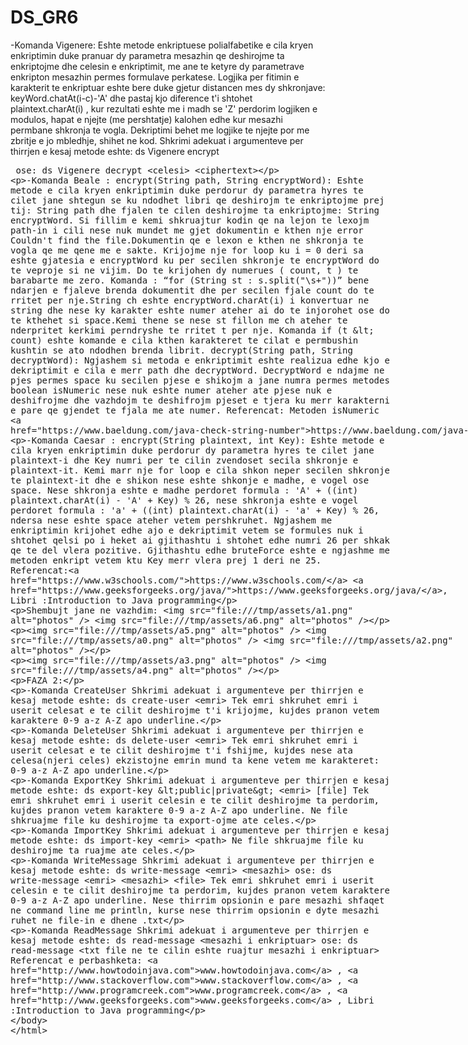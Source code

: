 # DS_GR6

-Komanda Vigenere: Eshte metode enkriptuese polialfabetike e cila kryen enkriptimin duke pranuar dy parametra mesazhin qe deshirojme ta enkriptojme dhe celesin e enkriptimit, me ane te ketyre dy parametrave enkripton mesazhin permes formulave perkatese. Logjika per fitimin e karakterit te enkriptuar eshte bere duke gjetur distancen mes dy shkronjave: keyWord.chatAt(i-c)-'A' dhe pastaj kjo diference t'i shtohet 
plaintext.charAt(i) , kur rezultati eshte me i madh se 'Z' perdorim logjiken e modulos, hapat e njejte (me pershtatje) kalohen edhe kur 
mesazhi permbane shkronja te vogla. Dekriptimi behet me logjike te njejte por me zbritje e jo mbledhje, shihet ne kod.
Shkrimi adekuat i argumenteve per thirrjen e kesaj metode eshte: ds Vigenere encrypt <celesi> <plaintext>
                                                            ose: ds Vigenere decrypt <celesi> <ciphertext>

-Komanda Beale :
encrypt(String path, String encryptWord):
Eshte metode e cila kryen enkriptimin duke perdorur dy parametra hyres te cilet jane shtegun se ku ndodhet libri qe deshirojm te enkriptojme prej tij: String path dhe fjalen te cilen deshirojme ta enkriptojme: String encryptWord. Si fillim e kemi shkruajtur kodin qe na lejon te lexojm path-in i cili nese nuk mundet me gjet dokumentin e kthen nje error Couldn't find the file.Dokumentin qe e lexon e kthen ne shkronja te vogla qe me qene me e sakte. Krijojme nje for loop ku i = 0 deri sa eshte gjatesia e encryptWord ku per secilen shkronje te encryptWord do te veproje si ne vijim. Do te krijohen dy numerues ( count, t ) te barabarte me zero.
Komanda : “for (String st : s.split("\\s+"))” bene ndarjen e fjaleve brenda dokumentit dhe per secilen fjale count do te rritet per nje.String ch eshte encryptWord.charAt(i) i konvertuar ne string dhe nese ky karakter eshte numer ateher ai do te injorohet ose do te 
kthehet si space.Kemi thene se nese st fillon me ch ateher te nderpritet kerkimi perndryshe te rritet t per nje. Komanda if (t < count) eshte komande e cila kthen karakteret te cilat e permbushin kushtin se ato ndodhen brenda librit. 
decrypt(String path, String decryptWord):
Ngjashem si metoda e enkriptimit eshte realizua edhe kjo e dekriptimit e cila e merr path dhe 
decryptWord. DecryptWord e ndajme ne pjes permes space ku secilen pjese e shikojm a jane numra
permes metodes boolean isNumeric nese nuk eshte numer ateher ate pjese nuk e deshifrojme dhe 
vazhdojm te deshifrojm pjeset e tjera ku merr karakterni e pare qe gjendet te fjala me ate 
numer.
Referencat: Metoden isNumeric https://www.baeldung.com/java-check-string-number

-Komanda Caesar :
encrypt(String plaintext, int Key):
Eshte metode e cila kryen enkriptimin duke perdorur dy parametra hyres te cilet jane 
plaintext-i dhe Key numri per te cilin zvendoset secila shkronje e plaintext-it. Kemi marr 
nje for loop e cila shkon neper secilen shkronje te plaintext-it dhe e shikon nese eshte shkonje
e madhe, e vogel ose space. Nese shkronja eshte e madhe perdoret formula :
'A' + ((int) plaintext.charAt(i) - 'A' + Key) % 26,
nese shkronja eshte e vogel perdoret formula :
'a' + ((int) plaintext.charAt(i) - 'a' + Key) % 26,
ndersa nese eshte space ateher vetem pershkruhet.
Ngjashem me enkriptimin krijohet edhe ajo e dekriptimit vetem se formules nuk i shtohet qelsi po
i heket ai gjithashtu i shtohet edhe numri 26 per shkak qe te del vlera pozitive.
Gjithashtu edhe bruteForce eshte e ngjashme me metoden enkript vetem ktu Key merr vlera prej 1 deri ne 25.
Referencat:https://www.w3schools.com/ https://www.geeksforgeeks.org/java/, Libri :Introduction to Java programming

Shembujt jane ne vazhdim:
![photos](photos/Capture4.jpg)
![photos](photos/Capture5.jpg)

![photos](photos/Capture3.png)
![photos](photos/Capture6.jpg)
![photos](photos/Capture7.jpg)

![photos](photos/Capture8.jpg)
![photos](photos/Capture9.jpg)

FAZA 2:

-Komanda CreateUser
Shkrimi adekuat i argumenteve per thirrjen e kesaj metode eshte: ds create-user <emri> 
Tek emri shkruhet emri i userit celesat e te cilit deshirojme t'i krijojme, kujdes pranon vetem karaktere 0-9 a-z A-Z apo underline.

-Komanda DeleteUser
Shkrimi adekuat i argumenteve per thirrjen e kesaj metode eshte: ds delete-user <emri> 
Tek emri shkruhet emri i userit celesat e te cilit deshirojme t'i fshijme, kujdes nese ata celesa(njeri celes) ekzistojne emrin mund ta kene vetem me karakteret: 0-9 a-z A-Z apo underline.      
  
-Komanda ExportKey
Shkrimi adekuat i argumenteve per thirrjen e kesaj metode eshte: ds export-key  <public|private> <emri> [file]
Tek emri shkruhet emri i userit celesin e te cilit deshirojme ta perdorim, kujdes pranon vetem karaktere 0-9 a-z A-Z apo underline.
Ne file shkruajme file ku deshirojme ta export-ojme ate celes.
  
-Komanda ImportKey
Shkrimi adekuat i argumenteve per thirrjen e kesaj metode eshte: ds import-key <emri> <path>
Ne file shkruajme file ku deshirojme ta ruajme ate celes.
  
-Komanda WriteMessage
Shkrimi adekuat i argumenteve per thirrjen e kesaj metode eshte: ds write-message <emri> <mesazhi>
                                                            ose: ds write-message <emri> <mesazhi> <file>
Tek emri shkruhet emri i userit celesin e te cilit deshirojme ta perdorim, kujdes pranon vetem karaktere 0-9 a-z A-Z apo underline.
Nese thirrim opsionin e pare mesazhi shfaqet ne command line me println, kurse nese thirrim opsionin e dyte mesazhi ruhet ne file-in e dhene .txt 

-Komanda ReadMessage
Shkrimi adekuat i argumenteve per thirrjen e kesaj metode eshte: ds read-message <mesazhi i enkriptuar>
                                                            ose: ds read-message <txt file ne te cilin eshte ruajtur mesazhi i enkriptuar>
Referencat e perbashketa:
www.howtodoinjava.com ,  www.stackoverflow.com , www.programcreek.com , www.geeksforgeeks.com , Libri :Introduction to Java programming
